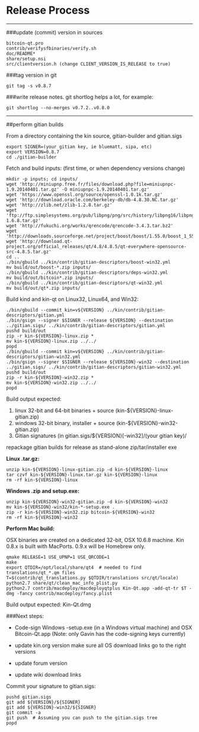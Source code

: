 Release Process
====================

* * *

###update (commit) version in sources


	bitcoin-qt.pro
	contrib/verifysfbinaries/verify.sh
	doc/README*
	share/setup.nsi
	src/clientversion.h (change CLIENT_VERSION_IS_RELEASE to true)

###tag version in git

	git tag -s v0.8.7

###write release notes. git shortlog helps a lot, for example:

	git shortlog --no-merges v0.7.2..v0.8.0

* * *

##perform gitian builds

 From a directory containing the kin source, gitian-builder and gitian.sigs
  
	export SIGNER=(your gitian key, ie bluematt, sipa, etc)
	export VERSION=0.8.7
	cd ./gitian-builder

 Fetch and build inputs: (first time, or when dependency versions change)

	mkdir -p inputs; cd inputs/
	wget 'http://miniupnp.free.fr/files/download.php?file=miniupnpc-1.9.20140401.tar.gz' -O miniupnpc-1.9.20140401.tar.gz'
	wget 'https://www.openssl.org/source/openssl-1.0.1k.tar.gz'
	wget 'http://download.oracle.com/berkeley-db/db-4.8.30.NC.tar.gz'
	wget 'http://zlib.net/zlib-1.2.8.tar.gz'
	wget 'ftp://ftp.simplesystems.org/pub/libpng/png/src/history/libpng16/libpng-1.6.8.tar.gz'
	wget 'http://fukuchi.org/works/qrencode/qrencode-3.4.3.tar.bz2'
	wget 'http://downloads.sourceforge.net/project/boost/boost/1.55.0/boost_1_55_0.tar.bz2'
	wget 'http://download.qt-project.org/official_releases/qt/4.8/4.8.5/qt-everywhere-opensource-src-4.8.5.tar.gz'
	cd ..
	./bin/gbuild ../kin/contrib/gitian-descriptors/boost-win32.yml
	mv build/out/boost-*.zip inputs/
	./bin/gbuild ../kin/contrib/gitian-descriptors/deps-win32.yml
	mv build/out/bitcoin*.zip inputs/
	./bin/gbuild ../kin/contrib/gitian-descriptors/qt-win32.yml
	mv build/out/qt*.zip inputs/

 Build kind and kin-qt on Linux32, Linux64, and Win32:
  
	./bin/gbuild --commit kin=v${VERSION} ../kin/contrib/gitian-descriptors/gitian.yml
	./bin/gsign --signer $SIGNER --release ${VERSION} --destination ../gitian.sigs/ ../kin/contrib/gitian-descriptors/gitian.yml
	pushd build/out
	zip -r kin-${VERSION}-linux.zip *
	mv kin-${VERSION}-linux.zip ../../
	popd
	./bin/gbuild --commit kin=v${VERSION} ../kin/contrib/gitian-descriptors/gitian-win32.yml
	./bin/gsign --signer $SIGNER --release ${VERSION}-win32 --destination ../gitian.sigs/ ../kin/contrib/gitian-descriptors/gitian-win32.yml
	pushd build/out
	zip -r kin-${VERSION}-win32.zip *
	mv kin-${VERSION}-win32.zip ../../
	popd

  Build output expected:

  1. linux 32-bit and 64-bit binaries + source (kin-${VERSION}-linux-gitian.zip)
  2. windows 32-bit binary, installer + source (kin-${VERSION}-win32-gitian.zip)
  3. Gitian signatures (in gitian.sigs/${VERSION}[-win32]/(your gitian key)/

repackage gitian builds for release as stand-alone zip/tar/installer exe

**Linux .tar.gz:**

	unzip kin-${VERSION}-linux-gitian.zip -d kin-${VERSION}-linux
	tar czvf kin-${VERSION}-linux.tar.gz kin-${VERSION}-linux
	rm -rf kin-${VERSION}-linux

**Windows .zip and setup.exe:**

	unzip kin-${VERSION}-win32-gitian.zip -d kin-${VERSION}-win32
	mv kin-${VERSION}-win32/kin-*-setup.exe .
	zip -r kin-${VERSION}-win32.zip bitcoin-${VERSION}-win32
	rm -rf kin-${VERSION}-win32

**Perform Mac build:**

  OSX binaries are created on a dedicated 32-bit, OSX 10.6.8 machine.
  Kin 0.8.x is built with MacPorts.  0.9.x will be Homebrew only.

	qmake RELEASE=1 USE_UPNP=1 USE_QRCODE=1
	make
	export QTDIR=/opt/local/share/qt4  # needed to find translations/qt_*.qm files
	T=$(contrib/qt_translations.py $QTDIR/translations src/qt/locale)
	python2.7 share/qt/clean_mac_info_plist.py
	python2.7 contrib/macdeploy/macdeployqtplus Kin-Qt.app -add-qt-tr $T -dmg -fancy contrib/macdeploy/fancy.plist

 Build output expected: Kin-Qt.dmg

###Next steps:

* Code-sign Windows -setup.exe (in a Windows virtual machine) and
  OSX Bitcoin-Qt.app (Note: only Gavin has the code-signing keys currently)

* update kin.org version
  make sure all OS download links go to the right versions

* update forum version

* update wiki download links

Commit your signature to gitian.sigs:

	pushd gitian.sigs
	git add ${VERSION}/${SIGNER}
	git add ${VERSION}-win32/${SIGNER}
	git commit -a
	git push  # Assuming you can push to the gitian.sigs tree
	popd

